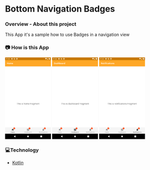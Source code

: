# Bottom Navigation Badges

### **Overview - About this project**
This App it's a sample how to use Badges in a navigation view

### 📷 How is this App
<img src="Screenshot_1585237344.png" width="30%"></img>
<img src="Screenshot_1585237350.png" width="30%"></img>
<img src="Screenshot_1585237353.png" width="30%"></img>

### 💻Technology
- [Kotlin](https://kotlinlang.org/)

